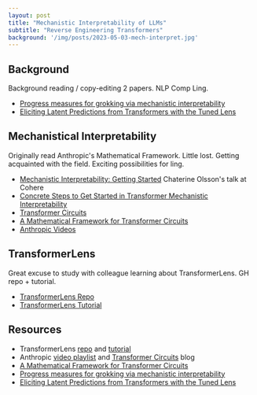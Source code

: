 ```yaml
---
layout: post
title: "Mechanistic Interpretability of LLMs"
subtitle: "Reverse Engineering Transformers"
background: '/img/posts/2023-05-03-mech-interpret.jpg'
---
```


## Background

Background reading / copy-editing 2 papers.
NLP Comp Ling.

- [Progress measures for grokking via mechanistic interpretability](https://arxiv.org/abs/2301.05217)
- [Eliciting Latent Predictions from Transformers with the Tuned Lens](https://arxiv.org/abs/2303.08112)

## Mechanistical Interpretability

Originally read Anthropic's Mathematical Framework. Little lost.
Getting acquainted with the field.
Exciting possibilities for ling.

- [Mechanistic Interpretability: Getting Started](https://youtu.be/ll0oduwDEwI) Chaterine Olsson's talk at Cohere
- [Concrete Steps to Get Started in Transformer Mechanistic Interpretability](https://www.neelnanda.io/mechanistic-interpretability/getting-started)
- [Transformer Circuits](https://transformer-circuits.pub/)
- [A Mathematical Framework for Transformer Circuits](https://transformer-circuits.pub/2021/framework/index.html)
- [Anthropic Videos](https://www.youtube.com/playlist?list=PLoyGOS2WIonajhAVqKUgEMNmeq3nEeM51)

## TransformerLens

Great excuse to study with colleague learning about TransformerLens.
GH repo + tutorial.

- [TransformerLens Repo](https://github.com/neelnanda-io/TransformerLens)
- [TransformerLens Tutorial](https://transformerlens-intro.streamlit.app/)

## Resources

- TransformerLens [repo](https://github.com/neelnanda-io/TransformerLens) and [tutorial](https://transformerlens-intro.streamlit.app/)
- Anthropic [video playlist](https://www.youtube.com/playlist?list=PLoyGOS2WIonajhAVqKUgEMNmeq3nEeM51) and [Transformer Circuits](https://transformer-circuits.pub/) blog
- [A Mathematical Framework for Transformer Circuits](https://transformer-circuits.pub/2021/framework/index.html)
- [Progress measures for grokking via mechanistic interpretability](https://arxiv.org/abs/2301.05217)
- [Eliciting Latent Predictions from Transformers with the Tuned Lens](https://arxiv.org/abs/2303.08112)
